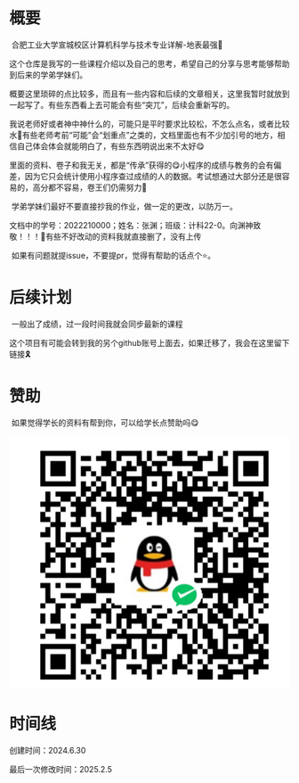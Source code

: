 # 概要

​	合肥工业大学宣城校区计算机科学与技术专业详解-地表最强🤣

​	这个仓库是我写的一些课程介绍以及自己的思考，希望自己的分享与思考能够帮助到后来的学弟学妹们。

​	概要这里琐碎的点比较多，而且有一些内容和后续的文章相关，这里我暂时就放到一起写了。有些东西看上去可能会有些“突兀”，后续会重新写的。

​	我说老师好或者神中神什么的，可能只是平时要求比较松，不怎么点名，或者比较水🤣有些老师考前“可能”会“划重点”之类的，文档里面也有不少加引号的地方，相信自己体会体会就能明白了，有些东西明说出来不太好😋

​	里面的资料、卷子和我无关，都是“传承”获得的😋小程序的成绩与教务的会有偏差，因为它只会统计使用小程序查过成绩的人的数据。考试想通过大部分还是很容易的，高分都不容易，卷王们仍需努力🤣

​	学弟学妹们最好不要直接抄我的作业，做一定的更改，以防万一。

​	文档中的学号：2022210000；姓名：张渊；班级：计科22-0。向渊神致敬！！！🤣有些不好改动的资料我就直接删了，没有上传

​	如果有问题就提issue，不要提pr，觉得有帮助的话点个⭐。

# 后续计划

​	一般出了成绩，过一段时间我就会同步最新的课程

​	这个项目有可能会转到我的另个github账号上面去，如果迁移了，我会在这里留下链接🎗️

# 赞助

​	如果觉得学长的资料有帮到你，可以给学长点赞助吗😋

![image-20240710121744209](readme-assets/image-20240710121744209.png)

# 时间线

创建时间：2024.6.30

最后一次修改时间：2025.2.5
